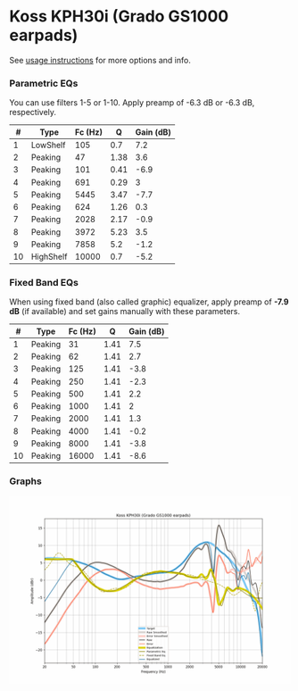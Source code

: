 # Koss KPH30i (Grado GS1000 earpads)
See [usage instructions](https://github.com/jaakkopasanen/AutoEq#usage) for more options and info.

### Parametric EQs
You can use filters 1-5 or 1-10. Apply preamp of -6.3 dB or -6.3 dB, respectively.

|   # | Type      |   Fc (Hz) |    Q |   Gain (dB) |
|-----|-----------|-----------|------|-------------|
|   1 | LowShelf  |       105 | 0.7  |         7.2 |
|   2 | Peaking   |        47 | 1.38 |         3.6 |
|   3 | Peaking   |       101 | 0.41 |        -6.9 |
|   4 | Peaking   |       691 | 0.29 |         3   |
|   5 | Peaking   |      5445 | 3.47 |        -7.7 |
|   6 | Peaking   |       624 | 1.26 |         0.3 |
|   7 | Peaking   |      2028 | 2.17 |        -0.9 |
|   8 | Peaking   |      3972 | 5.23 |         3.5 |
|   9 | Peaking   |      7858 | 5.2  |        -1.2 |
|  10 | HighShelf |     10000 | 0.7  |        -5.2 |

### Fixed Band EQs
When using fixed band (also called graphic) equalizer, apply preamp of **-7.9 dB** (if available) and set gains manually with these parameters.

|   # | Type    |   Fc (Hz) |    Q |   Gain (dB) |
|-----|---------|-----------|------|-------------|
|   1 | Peaking |        31 | 1.41 |         7.5 |
|   2 | Peaking |        62 | 1.41 |         2.7 |
|   3 | Peaking |       125 | 1.41 |        -3.8 |
|   4 | Peaking |       250 | 1.41 |        -2.3 |
|   5 | Peaking |       500 | 1.41 |         2.2 |
|   6 | Peaking |      1000 | 1.41 |         2   |
|   7 | Peaking |      2000 | 1.41 |         1.3 |
|   8 | Peaking |      4000 | 1.41 |        -0.2 |
|   9 | Peaking |      8000 | 1.41 |        -3.8 |
|  10 | Peaking |     16000 | 1.41 |        -8.6 |

### Graphs
![](./Koss%20KPH30i%20(Grado%20GS1000%20earpads).png)

